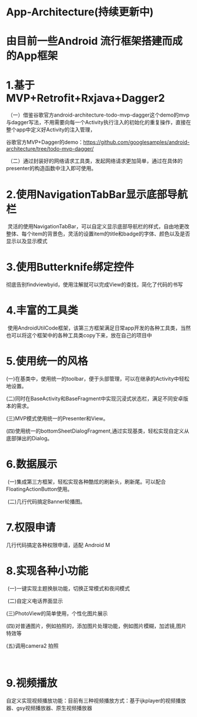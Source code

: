 # App-Architecture(持续更新中)
# 由目前一些Android 流行框架搭建而成的App框架

# 1.基于MVP+Retrofit+Rxjava+Dagger2
  （一）借鉴谷歌官方android-architecture-todo-mvp-dagger这个demo的mvp与dagger写法，不用需要向每一个Activity执行注入的初始化的重复操作，直接在整个app中定义好Activity的注入管理，
  
  谷歌官方MVP+Dagger的demo：https://github.com/googlesamples/android-architecture/tree/todo-mvp-dagger/
  
  （二）通过封装好的网络请求工具类，发起网络请求更加简单，通过在具体的presenter的构造函数中注入即可使用。

# 2.使用NavigationTabBar显示底部导航栏
  灵活的使用NavigationTabBar，可以自定义显示底部导航栏的样式，自由地更改整体、每个item的背景色，灵活的设置item的title和badge的字体、颜色以及是否显示以及显示模式

# 3.使用Butterknife绑定控件
  彻底告别findviewbyid，使用注解就可以完成View的查找，简化了代码的书写
 
# 4.丰富的工具类
  使用AndroidUtilCode框架，该第三方框架满足日常app开发的各种工具类，当然也可以将这个框架中的各种工具类copy下来，放在自己的项目中
  
# 5.使用统一的风格
  (一)在基类中，使用统一的toolbar，便于头部管理，可以在继承的Activity中轻松地设置。
  
  (二)同时在BaseActivity和BaseFragment中实现沉浸式状态栏，满足不同安卓版本的需求。
  
  (三)MVP模式使用统一的Presenter和View。
  
  (四)使用统一的bottomSheetDialogFragment,通过实现基类，轻松实现自定义从底部弹出的Dialog。
  
# 6.数据展示
  (一)集成第三方框架，轻松实现各种酷炫的刷新头，刷新尾。可以配合FloatingActionButton使用。
  
  (二)几行代码搞定Banner轮播图。
  
# 7.权限申请
  几行代码搞定各种权限申请，适配 Android M
  
# 8.实现各种小功能
  (一)一键实现主题换肤功能，切换正常模式和夜间模式
  
  (二)自定义电话界面显示
  
  (三)PhotoView的简单使用，个性化图片展示
  
  (四)对普通图片，例如拍照的，添加图片处理功能，例如图片模糊，加滤镜,图片特效等
  
  (五)调用camera2 拍照

  
# 9.视频播放
  自定义实现视频播放功能：目前有三种视频播放方式：基于ijkplayer的视频播放器、gsy视频播放器、原生视频播放器
